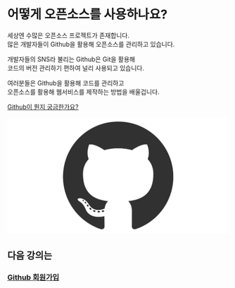 # 어떻게 오픈소스를 사용하나요?

세상엔 수많은 오픈소스 프로젝트가 존재합니다.  
많은 개발자들이 Github을 활용해 오픈소스를 관리하고 있습니다.   

개발자들의 SNS라 불리는 Github은 Git을 활용해   
코드의 버전 관리하기 편하여 널리 사용되고 있습니다.    

여러분들은 Github을 활용해 코드를 관리하고  
오픈소스를 활용해 웹서비스를 제작하는 방법을 배울겁니다.  

[Github이 뭔지 궁금한가요?](https://github.com/features)  

![../img/github.png](../img/github.png)

## 다음 강의는 
### [Github 회원가입](https://github.com/haedal-with-knu/djangoBootcamp/blob/master/intro/githubSignUp.md)